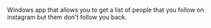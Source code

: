 Windows app that allows you to get a list of people that you follow on instagram but them don't follow you back.
